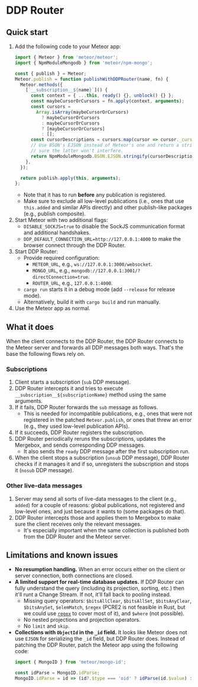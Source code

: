 # DDP Router

## Quick start

1. Add the following code to your Meteor app:
    ```ts
    import { Meteor } from 'meteor/meteor';
    import { NpmModuleMongodb } from 'meteor/npm-mongo';

    const { publish } = Meteor;
    Meteor.publish = function publishWithDDPRouter(name, fn) {
      Meteor.methods({
        [`__subscription__${name}`]() {
          const context = { ...this, ready() {}, unblock() {} };
          const maybeCursorOrCursors = fn.apply(context, arguments);
          const cursors =
            Array.isArray(maybeCursorOrCursors)
              ? maybeCursorOrCursors
              : maybeCursorOrCursors
              ? [maybeCursorOrCursors]
              : [];
          const cursorDescriptions = cursors.map(cursor => cursor._cursorDescription);
          // Use BSON's EJSON instead of Meteor's one and return a string to make
          // sure the latter won't interfere.
          return NpmModuleMongodb.BSON.EJSON.stringify(cursorDescriptions);
        },
      });

      return publish.apply(this, arguments);
    };
    ```
    * Note that it has to run **before** any publication is registered.
    * Make sure to exclude all low-level publications (i.e., ones that use `this.added` and similar APIs directly) and other publish-like packages (e.g., publish composite).
1. Start Meteor with two additional flags:
    * `DISABLE_SOCKJS=true` to disable the SockJS communication format and additional handshakes.
    * `DDP_DEFAULT_CONNECTION_URL=http://127.0.0.1:4000` to make the browser connect through the DDP Router.
1. Start DDP Router:
    * Provide required configuration:
        * `METEOR_URL`, e.g., `ws://127.0.0.1:3000/websocket`.
        * `MONGO_URL`, e.g., `mongodb://127.0.0.1:3001/?directConnection=true`.
        * `ROUTER_URL`, e.g., `127.0.0.1:4000`.
    * `cargo run` starts it in a debug mode (add `--release` for release mode).
    * Alternatively, build it with `cargo build` and run manually.
1. Use the Meteor app as normal.

## What it does

When the client connects to the DDP Router, the DDP Router connects to the Meteor server and forwards all DDP messages both ways. That's the base the following flows rely on.

### Subscriptions

1. Client starts a subscription (`sub` DDP message).
1. DDP Router intercepts it and tries to execute `__subscription__${subscriptionName}` method using the same arguments.
1. If it fails, DDP Router forwards the `sub` message as follows.
    * This is needed for incompatible publications, e.g., ones that were not registered in the patched `Meteor.publish`, or ones that threw an error (e.g., they used low-level publication APIs).
1. If it succeeds, DDP Router registers the subscription.
1. DDP Router periodically reruns the subscriptions, updates the Mergebox, and sends corresponding DDP messages.
    * It also sends the `ready` DDP message after the first subscription run.
1. When the client stops a subscription (`unsub` DDP message), DDP Router checks if it manages it and if so, unregisters the subscription and stops it (`nosub` DDP message).

### Other live-data messages

1. Server may send all sorts of live-data messages to the client (e.g., `added`) for a couple of reasons: global publications, not registered and low-level ones, and just because it wants to (some packages do that).
1. DDP Router intercepts those and applies them to Mergebox to make sure the client receives only the relevant messages.
    * It's especially important when the same collection is published both from the DDP Router and the Meteor server.

## Limitations and known issues

* **No resumption handling.** When an error occurs either on the client or server connection, both connections are closed.
* **A limited support for real-time database updates.** If DDP Router can fully understand the query (including its projection, sorting, etc.) then it'll runt a Change Stream. If not, it'll fall back to pooling instead.
    * Missing query operators: `$bitsAllClear`, `$bitsAllSet`, `$bitsAnyClear`, `$bitsAnySet`, `$elemMatch`, `$regex` (PCRE2 is not feasible in Rust, but we could use [`regex`](https://crates.io/crates/regex) to cover most of it), and `$where` (not possible).
    * No nested projections and projection operators.
    * No `limit` and `skip`.
* **Collections with `ObjectId` in the `_id` field.** It looks like Meteor does not use `EJSON` for serializing the `_id` field, but DDP Router does. Instead of patching the DDP Router, patch the Meteor app using the following code:
    ```ts
    import { MongoID } from 'meteor/mongo-id';

    const idParse = MongoID.idParse;
    MongoID.idParse = id => (id?.$type === 'oid' ? idParse(id.$value) : idParse(id));
    ```

